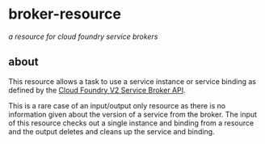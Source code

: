 # broker-resource

*a resource for cloud foundry service brokers*

## about

This resource allows a task to use a service instance or service binding as
defined by the [Cloud Foundry V2 Service Broker API][service-broker-api].

This is a rare case of an input/output only resource as there is no information
given about the version of a service from the broker. The input of this resource
checks out a single instance and binding from a resource and the output deletes
and cleans up the service and binding.

[service-broker-api]: http://docs.cloudfoundry.org/services/api.html
